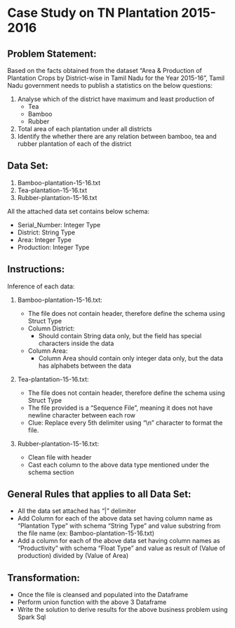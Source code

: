 
# **Case Study on TN Plantation 2015-2016**

## **Problem Statement:**
Based on the facts obtained from the dataset “Area & Production of Plantation Crops by District-wise in Tamil Nadu for the Year 2015-16”, Tamil Nadu government needs to publish a statistics on the below questions:
1.  Analyse which of the district have maximum and least production of 
    +   Tea
    +   Bamboo
    +   Rubber
2.  Total area of each plantation under all districts
3.  Identify the whether there are any relation between bamboo, tea and rubber plantation of each of the district

## **Data Set:**
1.  Bamboo-plantation-15-16.txt
2.  Tea-plantation-15-16.txt
3.  Rubber-plantation-15-16.txt

All the attached data set contains below schema:
+	Serial_Number: Integer Type
+	District: String Type
+	Area: Integer Type
+	Production: Integer Type


## **Instructions:**
Inference of each data:
1.  Bamboo-plantation-15-16.txt:
    + The file does not contain header, therefore define the schema using Struct Type
    + Column District: 
      - Should contain String data only, but the field has special characters inside the data
    + Column Area:
      -	Column Area should contain only integer data only, but the data has alphabets between the data

2.	Tea-plantation-15-16.txt: 
    + The file does not contain header, therefore define the schema using Struct Type
    +	The file provided is a “Sequence File”, meaning it does not have newline character between each row
    +	Clue: Replace every 5th delimiter using “\n” character to format the file.

3.	Rubber-plantation-15-16.txt:
    +	Clean file with header
    +	Cast each column to the above data type mentioned under the schema section
    
## **General Rules that applies to all Data Set:**
-	All the data set attached has “|” delimiter
-	Add Column for each of the above data set having column name as “Plantation Type” with schema “String Type” and value substring from the file name (ex: Bamboo-plantation-15-16.txt)
-	Add a column for each of the above data set having column names as “Productivity” with schema “Float Type” and value as result of (Value of production) divided by (Value of Area)

## **Transformation:**
-	Once the file is cleansed and populated into the Dataframe
-	Perform union function with the above 3 Dataframe
-	Write the solution to derive results for the above business problem using Spark Sql 
